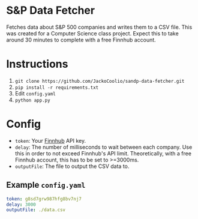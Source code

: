 # S&P Data Fetcher
Fetches data about S&amp;P 500 companies and writes them to a CSV file. This was created for a Computer Science class project. Expect this to take around 30 minutes to complete with a free Finnhub account.

# Instructions
1. `git clone https://github.com/JackoCoolio/sandp-data-fetcher.git`
2. `pip install -r requirements.txt`
3. Edit `config.yaml`
4. `python app.py`

# Config
- `token`: Your [Finnhub](https://finnhub.io/) API key.
- `delay`: The number of milliseconds to wait between each company. Use this in order to not exceed Finnhub's API limit. Theoretically, with a free Finnhub account, this has to be set to >=3000ms.
- `outputFile`: The file to output the CSV data to.

## Example `config.yaml`
```YAML
token: g8sd7grw987hfg8bv7nj7
delay: 3000
outputFile: ./data.csv
```
